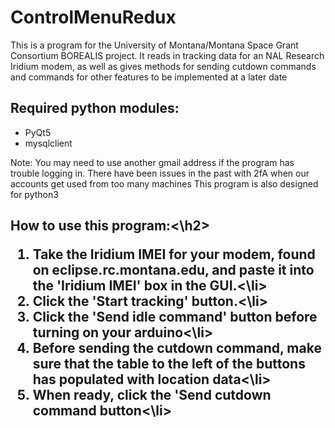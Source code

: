 # ControlMenuRedux

This is a program for the University of Montana/Montana Space Grant Consortium BOREALIS project. 
It reads in tracking data for an NAL Research Iridium modem, as well as gives methods for sending cutdown commands
and commands for other features to be implemented at a later date

<h2>Required python modules:</h2>
<ul>
<li>PyQt5</li>
<li>mysqlclient</li>
</ul>

Note: You may need to use another gmail address if the program has trouble logging in. There have been issues in the past with 2fA when our accounts get used from too many machines
This program is also designed for python3


<h2>How to use this program:<\h2>
  <ol>
    <li>Take the Iridium IMEI for your modem, found on eclipse.rc.montana.edu, and paste it into the 'Iridium IMEI' box in the GUI.<\li>
    <li>Click the 'Start tracking' button.<\li>
    <li>Click the 'Send idle command' button before turning on your arduino<\li>
    <li>Before sending the cutdown command, make sure that the table to the left of the buttons has populated with location data<\li>
    <li>When ready, click the 'Send cutdown command button<\li>



